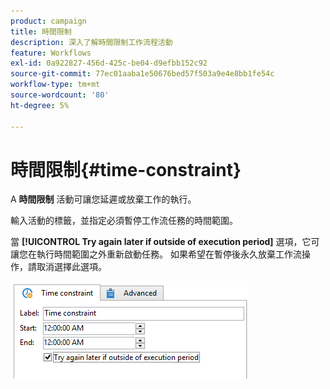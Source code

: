```yaml
---
product: campaign
title: 時間限制
description: 深入了解時間限制工作流程活動
feature: Workflows
exl-id: 0a922827-456d-425c-be04-d9efbb152c92
source-git-commit: 77ec01aaba1e50676bed57f503a9e4e8bb1fe54c
workflow-type: tm+mt
source-wordcount: '80'
ht-degree: 5%

---
```


# 時間限制{#time-constraint}

A **時間限制** 活動可讓您延遲或放棄工作的執行。

輸入活動的標籤，並指定必須暫停工作流任務的時間範圍。

當 **[!UICONTROL Try again later if outside of execution period]** 選項，它可讓您在執行時間範圍之外重新啟動任務。 如果希望在暫停後永久放棄工作流操作，請取消選擇此選項。

![](assets/s_user_scheduled_wait.png)

